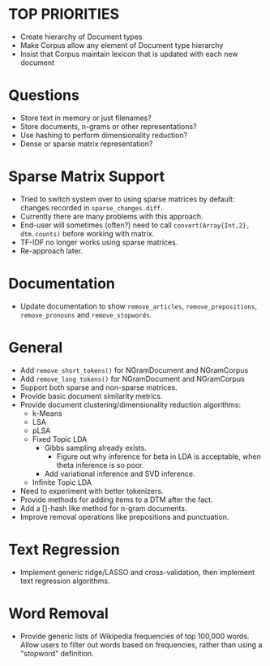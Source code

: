 # TOP PRIORITIES

* Create hierarchy of Document types
* Make Corpus allow any element of Document type hierarchy
* Insist that Corpus maintain lexicon that is updated with each new document
















# Questions

* Store text in memory or just filenames?
* Store documents, n-grams or other representations?
* Use hashing to perform dimensionality reduction?
* Dense or sparse matrix representation?

# Sparse Matrix Support

* Tried to switch system over to using sparse matrices by default: changes recorded in `sparse_changes.diff`.
* Currently there are many problems with this approach.
* End-user will sometimes (often?) need to call `convert(Array{Int,2}, dtm.counts)` before working with matrix.
* TF-IDF no longer works using sparse matrices.
* Re-approach later.

# Documentation

* Update documentation to show `remove_articles`, `remove_prepositions`, `remove_pronouns` and `remove_stopwords`.

# General

* Add `remove_short_tokens()` for NGramDocument and NGramCorpus
* Add `remove_long_tokens()` for NGramDocument and NGramCorpus
* Support both sparse and non-sparse matrices.
* Provide basic document similarity metrics.
* Provide document clustering/dimensionality reduction algorithms:
  * k-Means
  * LSA
  * pLSA
  * Fixed Topic LDA
    * Gibbs sampling already exists.
	  * Figure out why inference for beta in LDA is acceptable, when theta inference is so poor.
	* Add variational inference and SVD inference.
  * Infinite Topic LDA
* Need to experiment with better tokenizers.
* Provide methods for adding items to a DTM after the fact.
* Add a []-hash like method for n-gram documents.
* Improve removal operations like prepositions and punctuation.

# Text Regression

* Implement generic ridge/LASSO and cross-validation, then implement text regression algorithms.

# Word Removal

* Provide generic lists of Wikipedia frequencies of top 100,000 words. Allow users to filter out words based on frequencies, rather than using a "stopword" definition.
